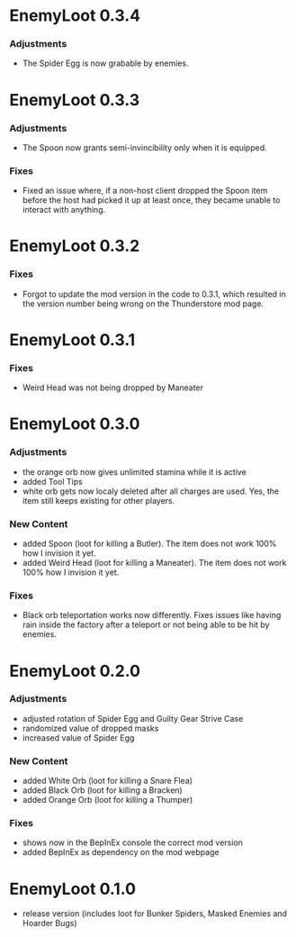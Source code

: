 # EnemyLoot 0.3.4

### Adjustments
- The Spider Egg is now grabable by enemies.

# EnemyLoot 0.3.3

### Adjustments
- The Spoon now grants semi-invincibility only when it is equipped.

### Fixes
- Fixed an issue where, if a non-host client dropped the Spoon item before the host had picked it up at least once, they became unable to interact with anything.


# EnemyLoot 0.3.2

### Fixes
- Forgot to update the mod version in the code to 0.3.1, which resulted in the version number being wrong on the Thunderstore mod page.


# EnemyLoot 0.3.1

### Fixes
- Weird Head was not being dropped by Maneater


# EnemyLoot 0.3.0

### Adjustments
- the orange orb now gives unlimited stamina while it is active
- added Tool Tips
- white orb gets now localy deleted after all charges are used. Yes, the item still keeps existing for other players.

### New Content
- added Spoon (loot for killing a Butler). The item does not work 100% how I invision it yet. 
- added Weird Head (loot for killing a Maneater). The item does not work 100% how I invision it yet. 

### Fixes
- Black orb teleportation works now differently. Fixes issues like having rain inside the factory after a teleport or not being able to be hit by enemies.


# EnemyLoot 0.2.0

### Adjustments
- adjusted rotation of Spider Egg and Guilty Gear Strive Case
- randomized value of dropped masks
- increased value of Spider Egg

### New Content
- added White Orb (loot for killing a Snare Flea)
- added Black Orb (loot for killing a Bracken)
- added Orange Orb (loot for killing a Thumper)

### Fixes
- shows now in the BepInEx console the correct mod version
- added BepInEx as dependency on the mod webpage


# EnemyLoot 0.1.0
- release version (includes loot for Bunker Spiders, Masked Enemies and Hoarder Bugs)
